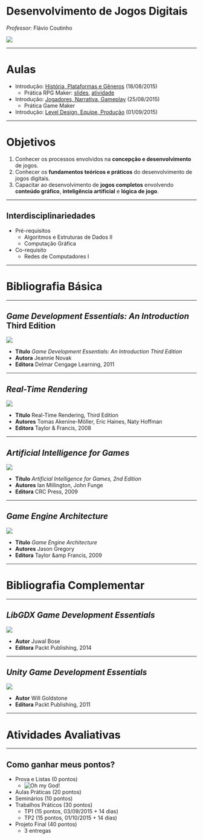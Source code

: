 <!--
bespokeEvent: bullets.disable
-->

# Desenvolvimento de Jogos Digitais

*Professor:* Flávio Coutinho

<img class="page-author-picture" src="images/flavio-avatar.jpg">

---
# Aulas

- Introdução: [História, Plataformas e Gêneros](classes/intro/) (18/08/2015)
  - Prática RPG Maker: [slides](classes/rpgmaker), [atividade][activity-rpgmaker]
- Introdução: [Jogadores, Narrativa, Gameplay](classes/intro2/) (25/08/2015)
  - Prática Game Maker
- Introdução: [Level Design, Equipe, Produção](classes/intro3/) (01/09/2015)

<!--
  - Prática
- Ferramentas de Desenvolvimento [](classes/tools/)(27/08/2015)
  - Prática Geração de Conteúdo Procedural
-->  

[activity-rpgmaker]: https://github.com/fegemo/cefet-games/tree/master/assignments/rpgmaker

---
# Objetivos

1. Conhecer os processos envolvidos na **concepção e desenvolvimento** de jogos.
1. Conhecer os **fundamentos teóricos e práticos** do desenvolvimento de jogos digitais.
1. Capacitar ao desenvolvimento de **jogos completos** envolvendo **conteúdo gráfico**,
   **inteligência artificial** e **lógica de jogo**.

---
## Interdisciplinariedades

- Pré-requisitos
  - Algoritmos e Estruturas de Dados II
  - Computação Gráfica
- Co-requisito
  - Redes de Computadores I

---
# Bibliografia Básica

---
## _Game Development Essentials: An Introduction_ Third Edition

<div class="book-cover-container">
  <img class="book-cover" src="images/book-game-development-essentials-intro.jpg">
  <div class="book-left"></div>
</div>

- **Título**	_Game Development Essentials: An Introduction Third Edition_
- **Autora**	Jeannie Novak
- **Editora**	Delmar Cengage Learning, 2011

---
## _Real-Time Rendering_

<div class="book-cover-container">
  <img class="book-cover" src="images/book-rtr3.jpg">
  <div class="book-left"></div>
</div>

- **Título**	Real-Time Rendering, Third Edition
- **Autores**	Tomas Akenine-Möller, Eric Haines, Naty Hoffman
- **Editora**	Taylor &amp; Francis, 2008

---
## _Artificial Intelligence for Games_

<div class="book-cover-container">
  <img class="book-cover" src="images/book-ai-for-games.jpg">
  <div class="book-left book-light"></div>
</div>

- **Título**	_Artificial Intelligence for Games, 2nd Edition_
- **Autores**	Ian Millington, John Funge
- **Editora**	CRC Press, 2009

---
## _Game Engine Architecture_

<div class="book-cover-container">
  <img class="book-cover" src="images/book-game-engine-architecture.jpg">
  <div class="book-left book-light"></div>
</div>

- **Título**	_Game Engine Architecture_
- **Autores**	Jason Gregory
- **Editora**	Taylor &amp Francis, 2009

---
# Bibliografia Complementar

---
## _LibGDX Game Development Essentials_

<div class="book-cover-container">
  <img class="book-cover" src="images/book-libgdx.jpg">
  <div class="book-left"></div>
</div>

- **Autor** Juwal Bose
- **Editora** Packt Publishing, 2014

---
## _Unity Game Development Essentials_

<div class="book-cover-container">
  <img class="book-cover" src="images/book-unity.jpg">
  <div class="book-left"></div>
</div>

- **Autor** Will Goldstone
- **Editora** Packt Publishing, 2011

---
# Atividades Avaliativas

---
## Como ganhar meus pontos?

- Prova e Listas (0 pontos)
  - ![Oh my God!](images/omg.png)
- Aulas Práticas (20 pontos)
- Seminários (10 pontos)
- Trabalhos Práticos (30 pontos)
  - TP1 (15 pontos, 03/09/2015 + 14 dias)
  - TP2 (15 pontos, 01/10/2015 + 14 dias)
- Projeto Final (40 pontos)
  - 3 entregas

[tp1]: https://github.com/fegemo/cefet-games/tree/master/src/assignments/tp1
[tp2]: https://github.com/fegemo/cefet-games/tree/master/src/assignments/tp2
[final]: https://github.com/fegemo/cefet-games/tree/master/src/assignments/final
[seminar]: https://github.com/fegemo/cefet-games/tree/master/src/assignments/seminar
